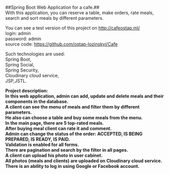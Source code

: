 ##Spring Boot Web Application for a cafe.##<br/>
With this application, you can reserve a table, make orders, rate meals, search and sort meals by different parameters.<br/>

You can see a test version of this project on http://cafeostap.ml/<br/>
login: admin<br/>
password: admin<br/>
source code: https://github.com/ostap-lozinskyi/Cafe<br/>

Such technologies are used:<br/>
Spring Boot,<br/>
Spring Social,<br/>
Spring Security,<br/>
Cloudinary cloud service,<br/>
JSP,JSTL.<br/>

<b>Project description:<b><br/>
In this web application, admin can add, update and delete meals and their components in the database.<br/>
A client can see the menu of meals and filter them by different parameters.<br/>
He also can choose a table and buy some meals from the menu.<br/>
In the main page, there are 5 top-rated meals.<br/>
After buying meal client can rate it and comment.<br/>
Admin can change the status of the order: ACCEPTED, IS BEING PREPARED, IS READY, IS PAID.<br/>
Validation is enabled for all forms.<br/>
There are pagination and search by the filter in all pages.<br/>
A client can upload his photo in user cabinet.<br/>
All photos (meals and clients) are uploaded on Cloudinary cloud service.<br/>
There is an ability to log in using Google or Facebook account.
